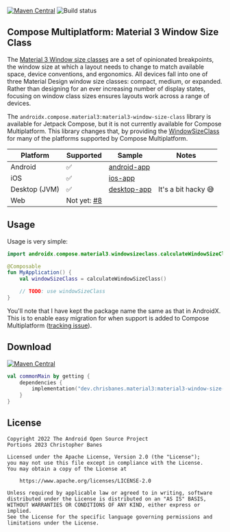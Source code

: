 [![Maven Central](https://img.shields.io/maven-central/v/dev.chrisbanes.material3/material3-window-size-class-multiplatform)](https://search.maven.org/search?q=g:dev.chrisbanes.material3) ![Build status](https://github.com/chrisbanes/material3-windowsizeclass-multiplatform/actions/workflows/build.yml/badge.svg)

## Compose Multiplatform: Material 3 Window Size Class

The [Material 3 Window size classes](https://m3.material.io/foundations/layout/applying-layout/window-size-classes) are a set of  opinionated breakpoints, the window size at which a layout needs to change to match available space, device conventions, and ergonomics. All devices fall into one of three Material Design window size classes: compact, medium, or expanded. Rather than designing for an ever increasing number of display states, focusing on window class sizes ensures layouts work across a range of devices.

The `androidx.compose.material3:material3-window-size-class` library is available for Jetpack Compose, but it is not currently available for Compose Multiplatform. This library changes that, by providing the [WindowSizeClass](https://developer.android.com/reference/kotlin/androidx/compose/material3/windowsizeclass/WindowSizeClass) for many of the platforms supported by Compose Multiplatform.

| Platform      | Supported |  Sample     |  Notes    |
|---------------|-----------|------------|-----------| 
| Android       | ✅         | [android-app](https://github.com/chrisbanes/material3-windowsizeclass-multiplatform/tree/main/sample/android-app)    |     |
| iOS           | ✅         | [ios-app](https://github.com/chrisbanes/material3-windowsizeclass-multiplatform/tree/main/sample/ios-app)    |     |
| Desktop (JVM) | ✅         | [desktop-app](https://github.com/chrisbanes/material3-windowsizeclass-multiplatform/tree/main/sample/desktop-app)    | It's a bit hacky 😅 |
| Web           | Not yet: [#8](https://github.com/chrisbanes/material3-windowsizeclass-multiplatform/issues/8)          |     |     |

## Usage

Usage is very simple:

```kotlin
import androidx.compose.material3.windowsizeclass.calculateWindowSizeClass

@Composable
fun MyApplication() {
    val windowSizeClass = calculateWindowSizeClass()

    // TODO: use windowSizeClass
}
```

You'll note that I have kept the package name the same as that in AndroidX. This is to enable easy migration for when support is added to Compose Multiplatform ([tracking issue](https://github.com/JetBrains/compose-multiplatform/issues/2404)).

## Download

[![Maven Central](https://img.shields.io/maven-central/v/dev.chrisbanes.material3/material3-window-size-class-multiplatform)](https://search.maven.org/search?q=g:dev.chrisbanes.material3)

```kotlin
val commonMain by getting {
    dependencies {
        implementation("dev.chrisbanes.material3:material3-window-size-class-multiplatform:0.1.0")
    }
}
```

## License

```
Copyright 2022 The Android Open Source Project
Portions 2023 Christopher Banes
 
Licensed under the Apache License, Version 2.0 (the "License");
you may not use this file except in compliance with the License.
You may obtain a copy of the License at

    https://www.apache.org/licenses/LICENSE-2.0

Unless required by applicable law or agreed to in writing, software
distributed under the License is distributed on an "AS IS" BASIS,
WITHOUT WARRANTIES OR CONDITIONS OF ANY KIND, either express or implied.
See the License for the specific language governing permissions and
limitations under the License.
```

